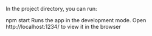 In the project directory, you can run:

npm start
Runs the app in the development mode.
Open http://localhost:1234/ to view it in the browser

